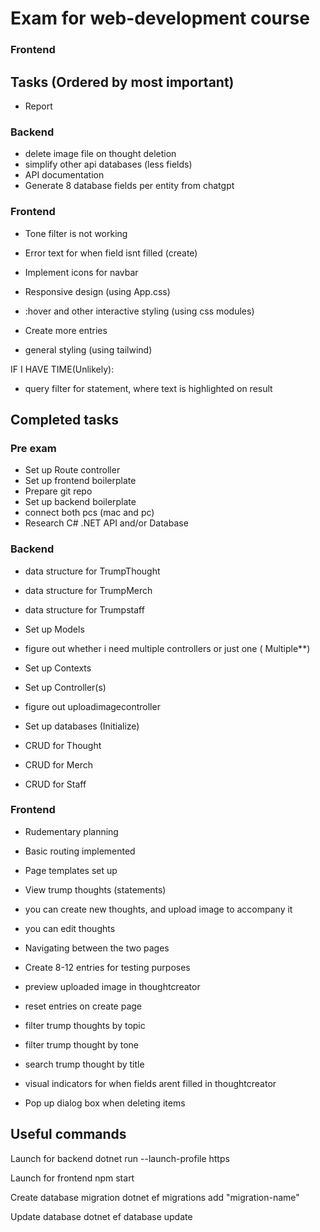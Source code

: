 # Exam for web-development course


### Frontend

## Tasks (Ordered by most important)
- Report

### Backend 
- delete image file on thought deletion
- simplify other api databases (less fields)
- API documentation
- Generate 8 database fields per entity from chatgpt

### Frontend

- Tone filter is not working
- Error text for when field isnt filled (create)

- Implement icons for navbar
- Responsive design (using App.css)
- :hover and other interactive styling (using css modules)
- Create more entries
- general styling (using tailwind) 

IF I HAVE TIME(Unlikely):
- query filter for statement, where text is highlighted on result

## Completed tasks
### Pre exam
- Set up Route controller
- Set up frontend boilerplate
- Prepare git repo
- Set up backend boilerplate
- connect both pcs (mac and pc) 
- Research C# .NET API and/or Database

### Backend
- data structure for TrumpThought
- data structure for TrumpMerch
- data structure for Trumpstaff

- Set up Models

- figure out whether i need multiple controllers or just one ( Multiple**)

- Set up Contexts
- Set up Controller(s)
- figure out uploadimagecontroller
- Set up databases (Initialize)

- CRUD for Thought
- CRUD for Merch
- CRUD for Staff

### Frontend
- Rudementary planning
- Basic routing implemented
- Page templates set up

- View trump thoughts (statements)
- you can create new thoughts, and upload image to accompany it
- you can edit thoughts
- Navigating between the two pages

- Create 8-12 entries for testing purposes
- preview uploaded image in thoughtcreator
- reset entries on create page
- filter trump thoughts by topic
- filter trump thought by tone
- search trump thought by title
- visual indicators for when fields arent filled in thoughtcreator
- Pop up dialog box when deleting items

## Useful commands

Launch for backend
    dotnet run --launch-profile https

Launch for frontend
    npm start

Create database migration
    dotnet ef migrations add "migration-name" 

Update database
    dotnet ef database update